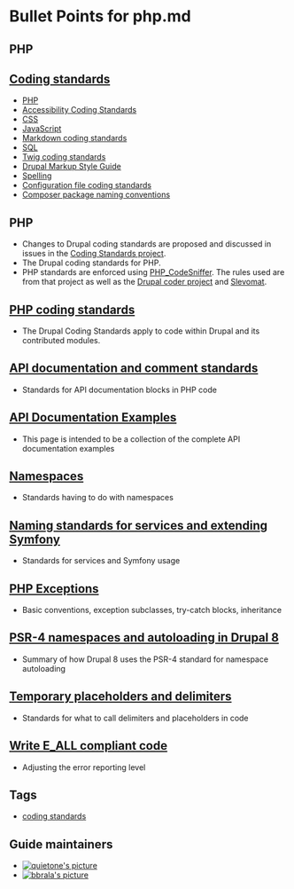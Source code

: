 # Bullet Points for php.md


## PHP

## [Coding standards](/docs/develop/standards)
- [PHP](/docs/develop/standards/php)
- [Accessibility Coding Standards](/docs/develop/standards/accessibility-coding-standards)
- [CSS](/docs/develop/standards/css)
- [JavaScript](/docs/develop/standards/javascript-coding-standards)
- [Markdown coding standards](/docs/develop/coding-standards/markdown-coding-standards)
- [SQL](/docs/develop/standards/sql)
- [Twig coding standards](/docs/develop/coding-standards/twig-coding-standards)
- [Drupal Markup Style Guide](/docs/develop/coding-standards/drupal-markup-style-guide)
- [Spelling](/docs/develop/standards/spelling)
- [Configuration file coding standards](/docs/develop/coding-standards/configuration-file-coding-standards)
- [Composer package naming conventions](/docs/develop/coding-standards/composer-package-naming-conventions)

## PHP
- Changes to Drupal coding standards are proposed and discussed in issues in the [Coding Standards project](/project/coding_standards).
- The Drupal coding standards for PHP.
- PHP standards are enforced using [PHP\_CodeSniffer](https://github.com/squizlabs/PHP_CodeSniffer). The rules used are from that project as well as the [Drupal coder project](https://drupal.org/project/coder) and [Slevomat](https://github.com/slevomat/coding-standard).

## [PHP coding standards](/docs/develop/standards/php/php-coding-standards)
- The Drupal Coding Standards apply to code within Drupal and its contributed modules.

## [API documentation and comment standards](/docs/develop/standards/php/api-documentation-and-comment-standards)
- Standards for API documentation blocks in PHP code

## [API Documentation Examples](/docs/develop/standards/php/api-documentation-examples)
- This page is intended to be a collection of the complete API documentation examples

## [Namespaces](/docs/develop/coding-standards/namespaces)
- Standards having to do with namespaces

## [Naming standards for services and extending Symfony](/docs/develop/coding-standards/naming-standards-for-services-and-extending-symfony)
- Standards for services and Symfony usage

## [PHP Exceptions](/docs/develop/coding-standards/php-exceptions)
- Basic conventions, exception subclasses, try-catch blocks, inheritance

## [PSR-4 namespaces and autoloading in Drupal 8](/docs/develop/standards/php/psr-4-namespaces-and-autoloading-in-drupal-8)
- Summary of how Drupal 8 uses the PSR-4 standard for namespace autoloading

## [Temporary placeholders and delimiters](/docs/develop/coding-standards/temporary-placeholders-and-delimiters)
- Standards for what to call delimiters and placeholders in code

## [Write E\_ALL compliant code](/docs/develop/coding-standards/write-e_all-compliant-code)
- Adjusting the error reporting level

## Tags
- [coding standards](/taxonomy/term/190104)

## Guide maintainers
- [![quietone's picture](https://www.drupal.org/files/styles/drupalorg_user_picture/public/user-pictures/picture-2572884-1413636022.png?itok=hb37HODX)](/user/2572884 "View quietone's profile")
- [![bbrala's picture](https://www.drupal.org/files/styles/drupalorg_user_picture/public/user-pictures/picture-3366066-1642414976.jpg?itok=pzSXRszK)](/user/3366066 "View bbrala's profile")